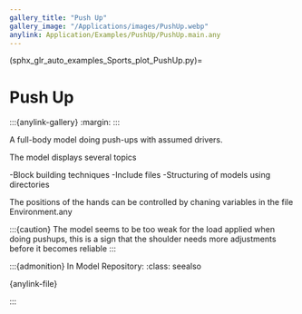 ```yaml
---
gallery_title: "Push Up"
gallery_image: "/Applications/images/PushUp.webp"
anylink: Application/Examples/PushUp/PushUp.main.any
---
```


(sphx_glr_auto_examples_Sports_plot_PushUp.py)=

# Push Up

:::{anylink-gallery}
:margin:
:::

A full-body model doing push-ups with assumed drivers.


The model displays several topics

-Block building techniques
-Include files
-Structuring of models using directories

The positions of the hands can be controlled by chaning variables in the file
Environment.any

:::{caution}
The model seems to be too weak for the load applied when doing pushups, this
is a sign that the shoulder needs more adjustments before it becomes reliable
:::


:::{admonition} In Model Repository:
:class: seealso

{anylink-file}` `

:::
